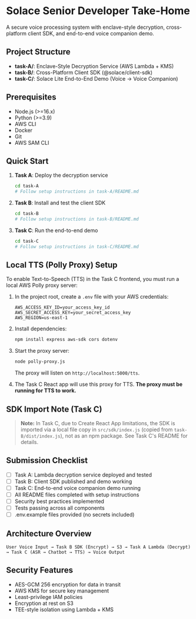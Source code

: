 # Solace Senior Developer Take-Home

A secure voice processing system with enclave-style decryption, cross-platform client SDK, and end-to-end voice companion demo.

## Project Structure

- **task-A/**: Enclave-Style Decryption Service (AWS Lambda + KMS)
- **task-B/**: Cross-Platform Client SDK (@solace/client-sdk)
- **task-C/**: Solace Lite End-to-End Demo (Voice → Voice Companion)

## Prerequisites

- Node.js (>=16.x)
- Python (>=3.9)
- AWS CLI
- Docker
- Git
- AWS SAM CLI

## Quick Start

1. **Task A**: Deploy the decryption service
   ```bash
   cd task-A
   # Follow setup instructions in task-A/README.md
   ```

2. **Task B**: Install and test the client SDK
   ```bash
   cd task-B
   # Follow setup instructions in task-B/README.md
   ```

3. **Task C**: Run the end-to-end demo
   ```bash
   cd task-C
   # Follow setup instructions in task-C/README.md
   ```

## Local TTS (Polly Proxy) Setup

To enable Text-to-Speech (TTS) in the Task C frontend, you must run a local AWS Polly proxy server:

1. In the project root, create a `.env` file with your AWS credentials:
   ```
   AWS_ACCESS_KEY_ID=your_access_key_id
   AWS_SECRET_ACCESS_KEY=your_secret_access_key
   AWS_REGION=us-east-1
   ```
2. Install dependencies:
   ```sh
   npm install express aws-sdk cors dotenv
   ```
3. Start the proxy server:
   ```sh
   node polly-proxy.js
   ```
   The proxy will listen on `http://localhost:5000/tts`.

4. The Task C React app will use this proxy for TTS. **The proxy must be running for TTS to work.**

## SDK Import Note (Task C)

> **Note:** In Task C, due to Create React App limitations, the SDK is imported via a local file copy in `src/sdk/index.js` (copied from `task-B/dist/index.js`), not as an npm package. See Task C's README for details.

## Submission Checklist

- [ ] Task A: Lambda decryption service deployed and tested
- [ ] Task B: Client SDK published and demo working
- [ ] Task C: End-to-end voice companion demo running
- [ ] All README files completed with setup instructions
- [ ] Security best practices implemented
- [ ] Tests passing across all components
- [ ] .env.example files provided (no secrets included)

## Architecture Overview

```
User Voice Input → Task B SDK (Encrypt) → S3 → Task A Lambda (Decrypt) → Task C (ASR → Chatbot → TTS) → Voice Output
```

## Security Features

- AES-GCM 256 encryption for data in transit
- AWS KMS for secure key management
- Least-privilege IAM policies
- Encryption at rest on S3
- TEE-style isolation using Lambda + KMS